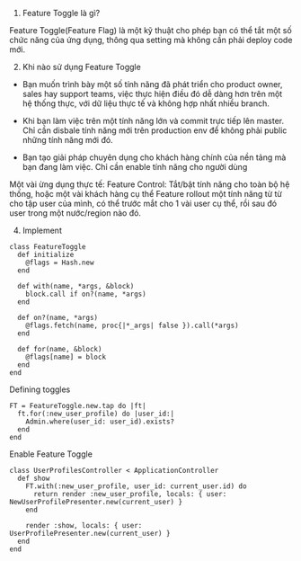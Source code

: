 1. Feature Toggle là gì?

Feature Toggle(Feature Flag) là một kỹ thuật cho phép bạn có thể tắt một số chức năng của ứng dụng, thông qua setting mà không cần phải deploy code mới.

2. Khi nào sử dụng Feature Toggle
- Bạn muốn trình bày một số tính năng đã phát triển cho product owner, sales hay support teams, việc thực hiện điều đó dễ dàng hơn trên một hệ thống thực, với dữ liệu thực tế và không hợp nhất nhiều branch.

- Khi bạn làm việc trên một tính năng lớn và commit trực tiếp lên master. Chỉ cần disbale tính năng mới trên production env để không phải public những tính năng mới đó.
- Bạn tạo giải pháp chuyên dụng cho khách hàng chính của nền tảng mà bạn đang làm việc. Chỉ cần enable tính năng cho người dùng

Một vài ừng dụng thực tế:
Feature Control: Tắt/bật tính năng cho toàn bộ hệ thống, hoặc một vài khách hàng cụ thể
Feature rollout một tính năng từ từ cho tập user của mình, có thể trước mắt cho 1 vài user cụ thể, rồi sau đó user trong một nước/region nào đó.

4. Implement
```
class FeatureToggle
  def initialize
    @flags = Hash.new
  end

  def with(name, *args, &block)
    block.call if on?(name, *args)
  end

  def on?(name, *args)
    @flags.fetch(name, proc{|*_args| false }).call(*args)
  end

  def for(name, &block)
    @flags[name] = block
  end
end
```

Defining toggles

```
FT = FeatureToggle.new.tap do |ft|
  ft.for(:new_user_profile) do |user_id:|
    Admin.where(user_id: user_id).exists?
  end
end
```

Enable Feature Toggle

```
class UserProfilesController < ApplicationController
  def show
    FT.with(:new_user_profile, user_id: current_user.id) do
      return render :new_user_profile, locals: { user: NewUserProfilePresenter.new(current_user) }
    end

    render :show, locals: { user: UserProfilePresenter.new(current_user) }
  end
end
```